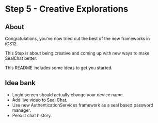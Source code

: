# Step 5 - Creative Explorations 

## About

Congratulations, you've now tried out the best of the new frameworks in iOS12.

This Step is about being creative and coming up with new ways to make SealChat better.   

This README includes some ideas to get you started. 

## Idea bank 

- Login screen should actually change your device name.
- Add live video to Seal Chat. 
- Use new AuthenticationServices framework as a seal based password manager.
- Persist chat history.
